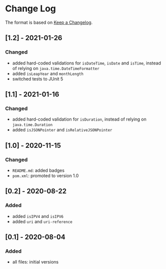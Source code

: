 # Change Log

The format is based on [Keep a Changelog](http://keepachangelog.com/).

## [1.2] - 2021-01-26
### Changed
- added hard-coded validations for `isDateTime`, `isDate` and `isTime`, instead of relying on
`java.time.DateTimeFormatter`
- added `isLeapYear` and `monthLength`
- switched tests to JUnit 5

## [1.1] - 2021-01-16
### Changed
- added hard-coded validation for `isDuration`, instead of relying on `java.time.Duration`
- added `isJSONPointer` and `isRelativeJSONPointer`

## [1.0] - 2020-11-15
### Changed
- `README.md`: added badges
- `pom.xml`: promoted to version 1.0

## [0.2] - 2020-08-22
### Added
- added `isIPV4` and `isIPV6`
- added `uri` and `uri-reference`

## [0.1] - 2020-08-04
### Added
- all files: initial versions
